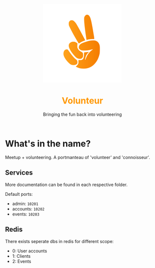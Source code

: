 
<div align="center">
  <img src="assets/volunteur.png" width="256" />
</div>

<h1 align="center" style="color: #ff9800">
  Volunteur
</h1>

<p align="center">
  Bringing the fun back into volunteering
</p>

<br>

# What's in the name?

Meetup + volunteering. A portmanteau of 'volunteer' and 'connoisseur'.



## Services

More documentation can be found in each respective folder.

Default ports:
- admin: ```10201```
- accounts: ```10202```
- events: ```10203```

## Redis

There exists seperate dbs in redis for different scope:
- 0: User accounts
- 1: Clients
- 2: Events

